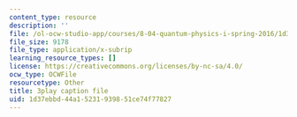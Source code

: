 ```yaml
---
content_type: resource
description: ''
file: /ol-ocw-studio-app/courses/8-04-quantum-physics-i-spring-2016/1d37ebbd44a15231939851ce74f77827_3368145.vtt
file_size: 9178
file_type: application/x-subrip
learning_resource_types: []
license: https://creativecommons.org/licenses/by-nc-sa/4.0/
ocw_type: OCWFile
resourcetype: Other
title: 3play caption file
uid: 1d37ebbd-44a1-5231-9398-51ce74f77827
---
```

